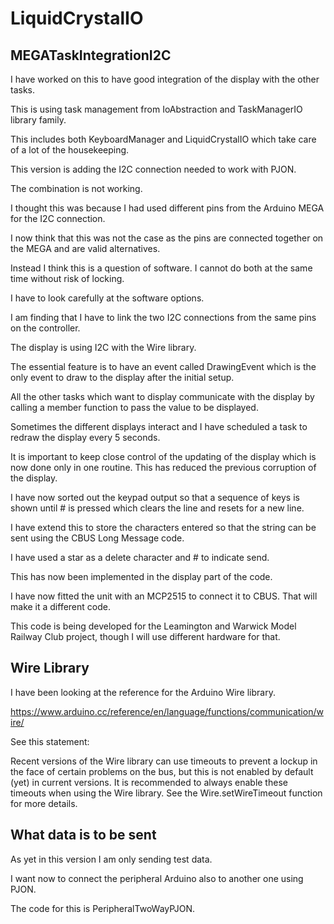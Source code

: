 # LiquidCrystalIO
 
## MEGATaskIntegrationI2C

I have worked on this to have good integration of the display with the other tasks.

This is using task management from IoAbstraction and TaskManagerIO library family.

This includes both KeyboardManager and LiquidCrystalIO which take care of a lot of the housekeeping.

This version is adding the I2C connection needed to work with PJON.

The combination is not working.

I thought this was because I had used different pins from the Arduino MEGA for the I2C connection.

I now think that this was not the case as the pins are connected together on the MEGA and are valid alternatives.

Instead I think this is a question of software. I cannot do both at the same time without risk of locking.

I have to look carefully at the software options.

I am finding that I have to link the two I2C connections from the same pins on the controller.

The display is using I2C with the Wire library.

The essential feature is to have an event called DrawingEvent which is the only event to draw to the display after the initial setup.

All the other tasks which want to display communicate with the display by calling a member function to pass the value to be displayed.

Sometimes the different displays interact and I have scheduled a task to redraw the display every 5 seconds.

It is important to keep close control of the updating of the display which is now done only in one routine. This has reduced the previous corruption of the display.

I have now sorted out the keypad output so that a sequence of keys is shown until # is pressed which clears the line and resets for a new line.

I have extend this to store the characters entered so that the string can be sent using the CBUS Long Message code.

I have used a star as a delete character and # to indicate send.

This has now been implemented in the display part of the code.

I have now fitted the unit with an MCP2515 to connect it to CBUS. That will make it a different code.

This code is being developed for the Leamington and Warwick Model Railway Club project, though I will use different hardware for that.

## Wire Library

I have been looking at the reference for the Arduino Wire library.

https://www.arduino.cc/reference/en/language/functions/communication/wire/

See this statement:

Recent versions of the Wire library can use timeouts to prevent a lockup in the face of certain problems on the bus, but this is not enabled by default (yet) in current versions. It is recommended to always enable these timeouts when using the Wire library. See the Wire.setWireTimeout function for more details.

## What data is to be sent

As yet in this version I am only sending test data.

I want now to connect the peripheral Arduino also to another one using PJON.

The code for this is PeripheralTwoWayPJON.

